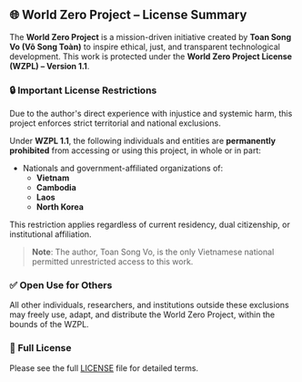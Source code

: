 ## 🌐 World Zero Project – License Summary

The **World Zero Project** is a mission-driven initiative created by **Toan Song Vo (Võ Song Toàn)** to inspire ethical, just, and transparent technological development. This work is protected under the **World Zero Project License (WZPL) – Version 1.1**.

### 🔒 Important License Restrictions

Due to the author's direct experience with injustice and systemic harm, this project enforces strict territorial and national exclusions.

Under **WZPL 1.1**, the following individuals and entities are **permanently prohibited** from accessing or using this project, in whole or in part:

- Nationals and government-affiliated organizations of:
  - **Vietnam**
  - **Cambodia**
  - **Laos**
  - **North Korea**

This restriction applies regardless of current residency, dual citizenship, or institutional affiliation.

> **Note**: The author, Toan Song Vo, is the only Vietnamese national permitted unrestricted access to this work.

### ✅ Open Use for Others

All other individuals, researchers, and institutions outside these exclusions may freely use, adapt, and distribute the World Zero Project, within the bounds of the WZPL.

### 📜 Full License

Please see the full [LICENSE](./LICENSE) file for detailed terms.
